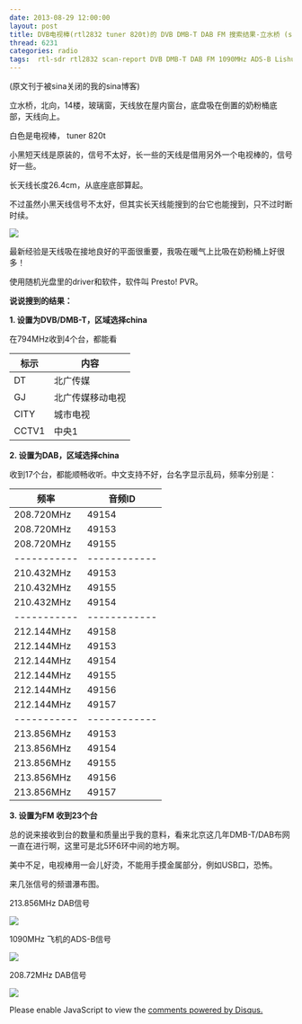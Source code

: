 ```yaml
---
date: 2013-08-29 12:00:00
layout: post
title: DVB电视棒(rtl2832 tuner 820t)的 DVB DMB-T DAB FM 搜索结果-立水桥 (scan report)
thread: 6231
categories: radio
tags:  rtl-sdr rtl2832 scan-report DVB DMB-T DAB FM 1090MHz ADS-B Lishuiqiao Beijing
---
```


(原文刊于被sina关闭的我的sina博客)

立水桥，北向，14楼，玻璃窗，天线放在屋内窗台，底盘吸在倒置的奶粉桶底部，天线向上。

白色是电视棒， tuner 820t

小黑短天线是原装的，信号不太好，长一些的天线是借用另外一个电视棒的，信号好一些。

长天线长度26.4cm，从底座底部算起。

不过虽然小黑天线信号不太好，但其实长天线能搜到的台它也能搜到，只不过时断时续。
  
![](../media/lishuiqiao-equipment.jpg)

最新经验是天线吸在接地良好的平面很重要，我吸在暖气上比吸在奶粉桶上好很多！
  
使用随机光盘里的driver和软件，软件叫 Presto! PVR。
  
**说说搜到的结果：**

**1. 设置为DVB/DMB-T，区域选择china**

在794MHz收到4个台，都能看

标示      |  内容
----------|-----------
DT | 北广传媒
GJ | 北广传媒移动电视
CITY | 城市电视
CCTV1 | 中央1
  
**2. 设置为DAB，区域选择china**

收到17个台，都能顺畅收听。中文支持不好，台名字显示乱码，频率分别是：

频率  |     音频ID
----------------|---------------
208.720MHz |49154
208.720MHz |49153
208.720MHz |49155
-----------|------------
210.432MHz |49153
210.432MHz |49155
210.432MHz |49154
-----------|------------  
212.144MHz |49158
212.144MHz |49153
212.144MHz |49154
212.144MHz |49155
212.144MHz |49156
212.144MHz |49157
  -----------|------------
213.856MHz |49153
213.856MHz |49154
213.856MHz |49155
213.856MHz |49156
213.856MHz |49157
  
**3. 设置为FM 收到23个台**
  
总的说来接收到台的数量和质量出乎我的意料，看来北京这几年DMB-T/DAB布网一直在进行啊，这里可是北5环6环中间的地方啊。

美中不足，电视棒用一会儿好烫，不能用手摸金属部分，例如USB口，恐怖。 

来几张信号的频谱瀑布图。

213.856MHz DAB信号

![](../media/lishuiqiao-spectrum1.png)

1090MHz 飞机的ADS-B信号

![](../media/lishuiqiao-spectrum2.png)

208.72MHz DAB信号

![](../media/lishuiqiao-spectrum3.png)


<div id="disqus_thread"></div>
<script type="text/javascript">
    /* * * CONFIGURATION VARIABLES: EDIT BEFORE PASTING INTO YOUR WEBPAGE * * */
    var disqus_shortname = 'jiaoxianjun'; // required: replace example with your forum shortname

    /* * * DON'T EDIT BELOW THIS LINE * * */
    (function() {
        var dsq = document.createElement('script'); dsq.type = 'text/javascript'; dsq.async = true;
        dsq.src = '//' + disqus_shortname + '.disqus.com/embed.js';
        (document.getElementsByTagName('head')[0] || document.getElementsByTagName('body')[0]).appendChild(dsq);
    })();
</script>
<noscript>Please enable JavaScript to view the <a href="http://disqus.com/?ref_noscript">comments powered by Disqus.</a></noscript>


<!-- Global site tag (gtag.js) - Google Analytics -->
<script async src="https://www.googletagmanager.com/gtag/js?id=G-01GGQ8JZW7"></script>
<script>
  window.dataLayer = window.dataLayer || [];
  function gtag(){dataLayer.push(arguments);}
  gtag('js', new Date());

  gtag('config', 'G-01GGQ8JZW7');
</script>
